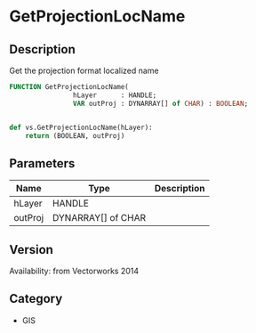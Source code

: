 # GetProjectionLocName

## Description
Get the projection format localized name

```pascal
FUNCTION GetProjectionLocName(
				hLayer      : HANDLE;
				VAR outProj : DYNARRAY[] of CHAR) : BOOLEAN;
```

```python

def vs.GetProjectionLocName(hLayer):
    return (BOOLEAN, outProj)
```

## Parameters
|Name|Type|Description|
|---|---|---|
|hLayer|HANDLE||
|outProj|DYNARRAY[] of CHAR||

## Version
Availability: from Vectorworks 2014
## Category
* GIS

